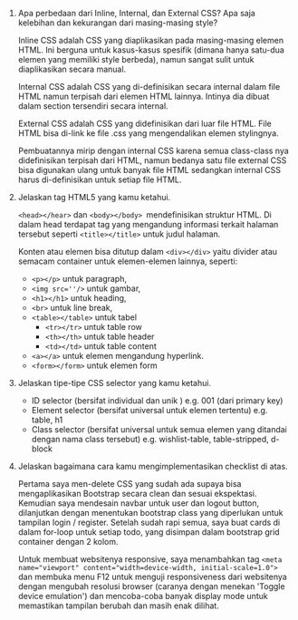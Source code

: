 1. Apa perbedaan dari Inline, Internal, dan External CSS? Apa saja kelebihan dan kekurangan dari masing-masing style?

	Inline CSS adalah CSS yang diaplikasikan pada masing-masing elemen HTML. Ini berguna untuk kasus-kasus spesifik (dimana hanya satu-dua elemen yang memiliki style berbeda), namun sangat sulit untuk diaplikasikan secara manual.
	
	Internal CSS adalah CSS yang di-definisikan secara internal dalam file HTML namun terpisah dari elemen HTML lainnya. Intinya dia dibuat dalam section tersendiri secara internal.
	
	External CSS adalah CSS yang didefinisikan dari luar file HTML. File HTML bisa di-link ke file .css yang mengendalikan elemen stylingnya. 

	Pembuatannya mirip dengan internal CSS karena semua class-class nya didefinisikan terpisah dari HTML, namun bedanya satu file external CSS bisa digunakan ulang untuk banyak file HTML sedangkan internal CSS harus di-definisikan untuk setiap file HTML.

2. Jelaskan tag HTML5 yang kamu ketahui.

	`<head></hear>` dan `<body></body> `mendefinisikan struktur HTML. Di dalam head terdapat tag yang mengandung informasi terkait halaman tersebut seperti `<title></title>` untuk judul halaman.

	Konten atau elemen bisa ditutup dalam `<div></div>` yaitu divider atau semacam container untuk elemen-elemen lainnya, seperti:

	* `<p></p>` untuk paragraph,
	* `<img src=''/>` untuk gambar,
	* `<h1></h1>` untuk heading,
	* `<br>` untuk line break,
	* `<table></table>` untuk tabel
		* `<tr></tr>` untuk table row
		* `<th></th>` untuk table header
		* `<td></td>` untuk table content
	* `<a></a>` untuk elemen mengandung hyperlink.
	* `<form></form>` untuk elemen form

3. Jelaskan tipe-tipe CSS selector yang kamu ketahui.
	* ID selector (bersifat individual dan unik ) e.g. 001 (dari primary key)
	* Element selector (bersifat universal untuk elemen tertentu) e.g. table, h1
	* Class selector (bersifat universal untuk semua elemen yang ditandai dengan nama class tersebut) e.g. wishlist-table, table-stripped, d-block

	
4. Jelaskan bagaimana cara kamu mengimplementasikan checklist di atas.

	Pertama saya men-delete CSS yang sudah ada supaya bisa mengaplikasikan Bootstrap secara clean dan sesuai ekspektasi. Kemudian saya mendesain navbar untuk user dan logout button, dilanjutkan dengan menentukan bootstrap class yang diperlukan untuk tampilan login / register. Setelah sudah rapi semua, saya buat cards di dalam for-loop untuk setiap todo, yang disimpan dalam bootstrap grid container dengan 2 kolom.
	
	Untuk membuat websitenya responsive, saya menambahkan tag `<meta name="viewport" content="width=device-width, initial-scale=1.0">` dan membuka menu F12 untuk menguji responsiveness dari websitenya dengan mengubah resolusi browser (caranya dengan menekan 'Toggle device emulation') dan mencoba-coba banyak display mode untuk memastikan tampilan berubah dan masih enak dilihat.